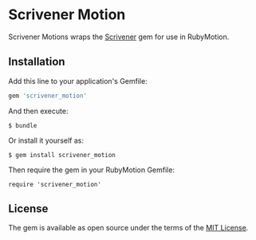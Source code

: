 # Scrivener Motion

Scrivener Motions wraps the [Scrivener](https://github.com/soveran/scrivener) gem for use in RubyMotion.

## Installation

Add this line to your application's Gemfile:

```ruby
gem 'scrivener_motion'
```

And then execute:

    $ bundle

Or install it yourself as:

    $ gem install scrivener_motion

Then require the gem in your RubyMotion Gemfile:

    require 'scrivener_motion'


## License

The gem is available as open source under the terms of the [MIT License](http://opensource.org/licenses/MIT).

